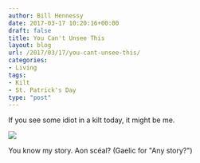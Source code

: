```yaml
---
author: Bill Hennessy
date: 2017-03-17 10:20:16+00:00
draft: false
title: You Can't Unsee This
layout: blog
url: /2017/03/17/you-cant-unsee-this/
categories:
- Living
tags:
- Kilt
- St. Patrick's Day
type: "post"
---
```


If you see some idiot in a kilt today, it might be me.

![](https://hennessysview.com/wp-content/uploads/2017/03/FullSizeRender.jpg-678x1024.jpeg)


You know my story. Aon scéal? (Gaelic for "Any story?")


